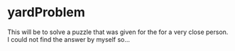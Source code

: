 # yardProblem
This will be to solve a puzzle that was given for the for a very close person. I could not find the answer by myself so...
